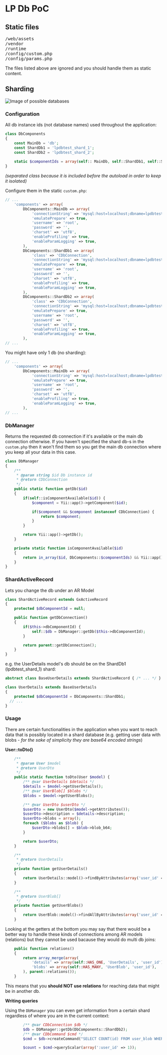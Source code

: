 # LP Db PoC

## Static files

<pre>
/web/assets
/vendor
/runtime
/config/custom.php
/config/params.php
</pre>

The files listed above are ignored and you should handle them as static content.

## Sharding

![Image of possible databases](https://github.com/bartaakos/lpdbpoc/blob/master/data/lpdbpoc.png)

### Configuration 

All db instance ids (not database names) used throughout the application:

```php
class DbComponents
{
    const MainDb = 'db';
    const ShardDb1 = 'lpdbtest_shard_1';
    const ShardDb2 = 'lpdbtest_shard_2';
    
    static $componentIds = array(self:: MainDb, self::ShardDb1, self::ShardDb2);
}
```

*(separated class because it is included before the autoload in order to keep it isolated)*

Configure them in the static <code>custom.php</code>:

```php
// ...
    'components' => array(
        DbComponents::MainDb => array(
            'connectionString' => 'mysql:host=localhost;dbname=lpdbtest',
            'emulatePrepare' => true,
            'username' => 'root',
            'password' => '',
            'charset' => 'utf8',
            'enableProfiling' => true,
            'enableParamLogging' => true,
        ),
        DbComponents::ShardDb1 => array(
            'class' => 'CDbConnection',
            'connectionString' => 'mysql:host=localhost;dbname=lpdbtest_shard_1',
            'emulatePrepare' => true,
            'username' => 'root',
            'password' => '',
            'charset' => 'utf8',
            'enableProfiling' => true,
            'enableParamLogging' => true,
        ),
        DbComponents::ShardDb2 => array(
            'class' => 'CDbConnection',
            'connectionString' => 'mysql:host=localhost;dbname=lpdbtest_shard_2',
            'emulatePrepare' => true,
            'username' => 'root',
            'password' => '',
            'charset' => 'utf8',
            'enableProfiling' => true,
            'enableParamLogging' => true,
        ),
// ...
```

You might have only 1 db (no sharding):

```php
// ...
    'components' => array(
        DbComponents::MainDb => array(
            'connectionString' => 'mysql:host=localhost;dbname=lpdbtest_full',
            'emulatePrepare' => true,
            'username' => 'root',
            'password' => '',
            'charset' => 'utf8',
            'enableProfiling' => true,
            'enableParamLogging' => true,
        ),
// ...
```

### DbManager

Returns the requested db connection if it's available or the main db connection otherwise. If you haven't specified the shard db-s in the <code>custom.php</code> then it won't find them so you get the main db connection where you keep all your data in this case.

```php
class DbManager
{
    /**
     * @param string $id Db instance id
     * @return CDbConnection
     */
    public static function getDb($id)
    {
        if(self::isComponentAvailable($id)) {
            $component = Yii::app()->getComponent($id);

            if($component && $component instanceof CDbConnection) {
                return $component;
            }
        }

        return Yii::app()->getDb();
    }

    private static function isComponentAvailable($id)
    {
        return in_array($id, DbComponents::$componentIds) && Yii::app()->hasComponent($id);
    }
}
```

### ShardActiveRecord

Lets you change the db under an AR Model

```php
class ShardActiveRecord extends GxActiveRecord
{
    protected $dbComponentId = null;

    public function getDbConnection()
    {
        if($this->dbComponentId) {
            self::$db = DbManager::getDb($this->dbComponentId);
        }

        return parent::getDbConnection();
    }
}
```

e.g. the UserDetails model's db should be on the ShardDb1 (lpdbtest_shard_1) shard:

```php
abstract class BaseUserDetails extends ShardActiveRecord { /* ... */ }
```

```php
class UserDetails extends BaseUserDetails
{
	protected $dbComponentId = DbComponents::ShardDb1;
  // ...
}
```

### Usage

There are certain functionalities in the application when you want to reach data that is possibly located in a shard database (e.g. getting user data with blobs - *for the sake of simplicity they are base64 encoded strings*)

**User::toDto()**

```php
    /**
     * @param User $model
     * @return UserDto
     */
    public static function toDto(User $model) {
        /** @var UserDetails $details */
        $details = $model->getUserDetails();
        /** @var UserBlob[] $blobs */
        $blobs = $model->getUserBlobs();

        /** @var UserDto $userDto */
        $userDto = new UserDto($model->getAttributes());
        $userDto->description = $details->description;
        $userDto->blobs = array();
        foreach ($blobs as $blob) {
            $userDto->blobs[] = $blob->blob_b64;
        }

        return $userDto;
    }

    /**
     * @return UserDetails
     */
    private function getUserDetails()
    {
        return UserDetails::model()->findByAttributes(array('user_id' => $this->id));
    }

    /**
     * @return UserBlob[]
     */
    private function getUserBlobs()
    {
        return UserBlob::model()->findAllByAttributes(array('user_id' => $this->id));
    }
```

Looking at the getters at the bottom you may say that there would be a better way to handle these kinds of connections among AR models (relations) but they cannot be used bacause they would do multi db joins:
```php
    public function relations()
    {
        return array_merge(array(
            'details' => array(self::HAS_ONE, 'UserDetails', 'user_id'),
            'blobs' => array(self::HAS_MANY, 'UserBlob', 'user_id'),
        ), parent::relations());
    }
```
This means that you **should NOT use relations** for reaching data that might be in another db.

**Writing queries**

Using the <code>DbManager</code> you can even get information from a certain shard regardless of where you are in the current context:

```php
        /** @var CDbConnection $db */
        $db = DbManager::getDb(DbComponents::ShardDb2);
        /** @var CDbCommand $cmd */
        $cmd = $db->createCommand("SELECT COUNT(id) FROM user_blob WHERE user_id = :user_id");

        $count = $cmd->queryScalar(array(':user_id' => 1));
```
